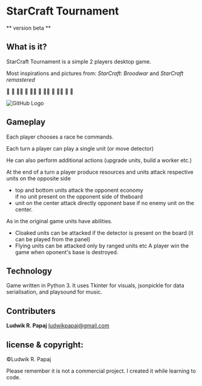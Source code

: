 # StarCraft Tournament 
** version beta **

## What is it?
StarCraft Tournament is a simple 2 players desktop game.

Most inspirations and pictures from: *StarCraft: Broodwar* and *StarCraft remastered*

:rocket: :rocket: :rocket::rocket: :rocket: :rocket::rocket: :rocket: :rocket::rocket: :rocket: :rocket::rocket: :rocket: :rocket:

![GitHub Logo](images\SCT_photo.png)

## Gameplay
Each player chooses a race he commands.

Each turn a player can play a single unit (or move detector)

He can  also perform additional actions (upgrade units, build a worker etc.)

At the end of a turn a player produce resources and 
units attack respective units on the opposite side
 * top and bottom units attack the opponent economy  
 if no unit present on  the opponent side of theboard
 * unit on the center attack directly opponent base 
 if no enemy unit on the center.
 
As in the original game units have abilities. 
 * Cloaked units can be attacked 
 if the detector is present on the board (it can be played from the <economy> panel)
 * Flying units can be attacked only by ranged units   etc
A player win the game when oponent's base is destroyed.

## Technology
Game written in Python 3.
It uses Tkinter for visuals, jsonpickle for data serialisation, and playsound for music.

## Contributers
**Ludwik R. Papaj** <ludwikpapaj@gmail.com>

## license & copyright:
©Ludwik R. Papaj

Please remember it is  not a commercial project. I created it while learning to code.






